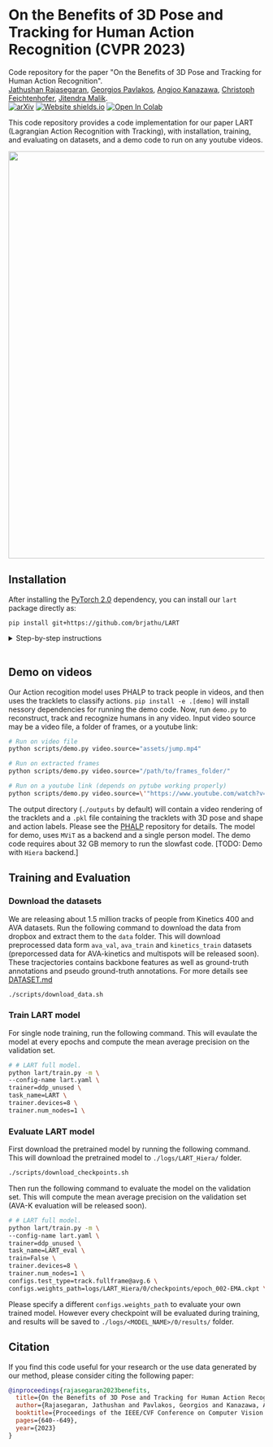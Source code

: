 # On the Benefits of 3D Pose and Tracking for Human Action Recognition (CVPR 2023)
Code repository for the paper "On the Benefits of 3D Pose and Tracking for Human Action Recognition". \
[Jathushan Rajasegaran](http://people.eecs.berkeley.edu/~jathushan/), [Georgios Pavlakos](https://geopavlakos.github.io/), [Angjoo Kanazawa](https://people.eecs.berkeley.edu/~kanazawa/), [Christoph Feichtenhofer](https://feichtenhofer.github.io/), [Jitendra Malik](http://people.eecs.berkeley.edu/~malik/). \
[![arXiv](https://img.shields.io/badge/arXiv-2304.01199-00ff00.svg)](https://arxiv.org/abs/2304.01199)       [![Website shields.io](https://img.shields.io/website-up-down-green-red/http/shields.io.svg)](https://people.eecs.berkeley.edu/~jathushan/LART/)     [![Open In Colab](https://colab.research.google.com/assets/colab-badge.svg)](https://colab.research.google.com/drive/1QRLqEAePmgS41v0KQwf87G_Ss_BLhPYs?usp=sharing)
 
This code repository provides a code implementation for our paper LART (Lagrangian Action Recognition with
Tracking), with installation, training, and evaluating on datasets, and a demo code to run on any youtube videos. 

<!-- <p align="center"><img src="./assets/imgs/teaser.png" width="800"></p> -->
<p align="center"><img src="./assets/jump.gif" width="800"></p>

## Installation

After installing the [PyTorch 2.0](https://pytorch.org/get-started/locally/) dependency, you can install our `lart` package directly as:
```
pip install git+https://github.com/brjathu/LART
```

<details>
  <summary>Step-by-step instructions</summary>

```bash
conda create -n lart python=3.10
conda activate lart
pip install torch==2.0.0+cu117 torchvision==0.15.1+cu117 torchaudio==2.0.1 --index-url https://download.pytorch.org/whl/cu117
pip install -e .[demo]
```

If you only wants to train the model and not interested in running demo on any videos, you dont need to install packages rquired for demo code (`pip install -e .`).
</details>
<br>



## Demo on videos
Our Action recogition model uses PHALP to track people in videos, and then uses the tracklets to classify actions. `pip install -e .[demo]` will install nessory dependencies for running the demo code. Now, run `demo.py` to reconstruct, track and recognize humans in any video. Input video source may be a video file, a folder of frames, or a youtube link:
```bash
# Run on video file
python scripts/demo.py video.source="assets/jump.mp4"

# Run on extracted frames
python scripts/demo.py video.source="/path/to/frames_folder/"

# Run on a youtube link (depends on pytube working properly)
python scripts/demo.py video.source=\'"https://www.youtube.com/watch?v=xEH_5T9jMVU"\'
```
The output directory (`./outputs` by default) will contain a video rendering of the tracklets and a `.pkl` file containing the tracklets with 3D pose and shape and action labels. Please see the [PHALP](https://github.com/brjathu/PHALP) repository for details. The model for demo, uses `MViT` as a backend and a single person model. The demo code requires about 32 GB memory to run the slowfast code. [TODO: Demo with `Hiera` backend.] 
<br>

## Training and Evaluation

### Download the datasets
We are releasing about 1.5 million tracks of people from Kinetics 400 and AVA datasets. Run the following command to download the data from dropbox and extract them to the `data` folder. This will download preprocessed data form `ava_val`, `ava_train` and `kinetics_train` datasets (preporcessed data for AVA-kinetics and multispots will be released soon). These tracjectories contains backbone features as well as ground-truth annotations and pseudo ground-truth annotations. For more details see [DATASET.md](DATASET.md)
```bash
./scripts/download_data.sh
```

### Train LART model

For single node training, run the following command. This will evaulate the model at every epochs and compute the mean average precision on the validation set. 

```bash
# # LART full model. 
python lart/train.py -m \
--config-name lart.yaml \
trainer=ddp_unused \
task_name=LART \
trainer.devices=8 \
trainer.num_nodes=1 \
```

### Evaluate LART model
First download the pretrained model by running the following command. This will download the pretrained model to `./logs/LART_Hiera/` folder. 
```bash
./scripts/download_checkpoints.sh
```

Then run the following command to evaluate the model on the validation set. This will compute the mean average precision on the validation set (AVA-K evaluation will be released soon).

```bash
# # LART full model. 
python lart/train.py -m \
--config-name lart.yaml \
trainer=ddp_unused \
task_name=LART_eval \
train=False \
trainer.devices=8 \
trainer.num_nodes=1 \
configs.test_type=track.fullframe@avg.6 \
configs.weights_path=logs/LART_Hiera/0/checkpoints/epoch_002-EMA.ckpt \
```
Please specify a different `configs.weights_path` to evaluate your own trained model. However every checkpoint will be evaluated during training, and results will be saved to `./logs/<MODEL_NAME>/0/results/` folder.

## Citation
If you find this code useful for your research or the use data generated by our method, please consider citing the following paper:
```bibtex
@inproceedings{rajasegaran2023benefits,
  title={On the Benefits of 3D Pose and Tracking for Human Action Recognition},
  author={Rajasegaran, Jathushan and Pavlakos, Georgios and Kanazawa, Angjoo and Feichtenhofer, Christoph and Malik, Jitendra},
  booktitle={Proceedings of the IEEE/CVF Conference on Computer Vision and Pattern Recognition},
  pages={640--649},
  year={2023}
}
```


